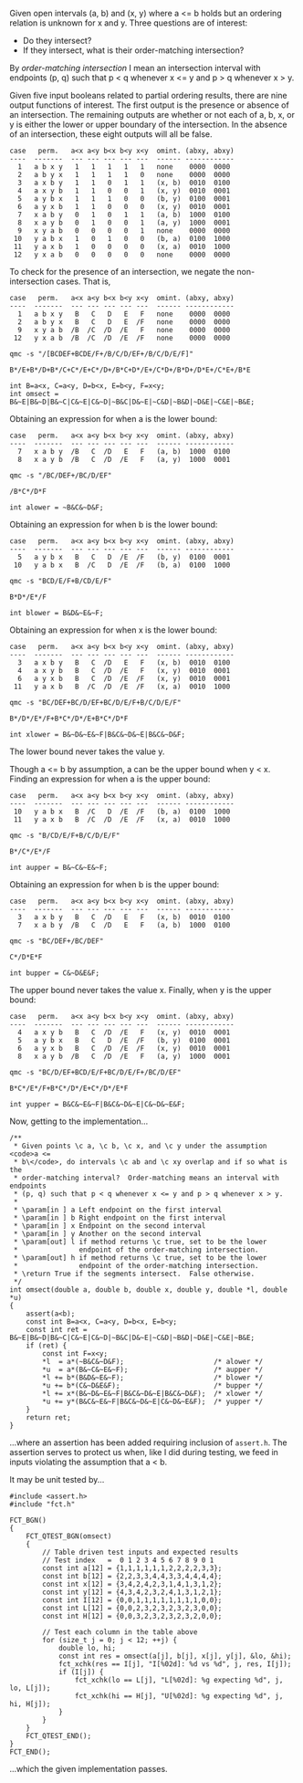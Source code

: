 Given open intervals (a, b) and (x, y) where a <= b holds but an ordering
relation is unknown for x and y.  Three questions are of interest:

 + Do they intersect?
 + If they intersect, what is their order-matching intersection?

By *order-matching intersection* I mean an intersection interval with
endpoints (p, q) such that p < q whenever x <= y and p > q whenever x > y.

Given five input booleans related to partial ordering results, there are nine
output functions of interest.  The first output is the presence or absence of
an intersection.  The remaining outputs are whether or not each of a, b, x, or
y is either the lower or upper boundary of the intersection.  In the absence
of an intersection, these eight outputs will all be false.

    case   perm.   a<x a<y b<x b<y x<y  omint. (abxy, abxy)
    ----  -------  --- --- --- --- ---  ------ ------------
      1   a b x y   1   1   1   1   1   none    0000  0000
      2   a b y x   1   1   1   1   0   none    0000  0000
      3   a x b y   1   1   0   1   1   (x, b)  0010  0100
      4   a x y b   1   1   0   0   1   (x, y)  0010  0001
      5   a y b x   1   1   1   0   0   (b, y)  0100  0001
      6   a y x b   1   1   0   0   0   (x, y)  0010  0001
      7   x a b y   0   1   0   1   1   (a, b)  1000  0100
      8   x a y b   0   1   0   0   1   (a, y)  1000  0001
      9   x y a b   0   0   0   0   1   none    0000  0000
     10   y a b x   1   0   1   0   0   (b, a)  0100  1000
     11   y a x b   1   0   0   0   0   (x, a)  0010  1000
     12   y x a b   0   0   0   0   0   none    0000  0000


To check for the presence of an intersection, we negate the non-intersection
cases.  That is,

    case   perm.   a<x a<y b<x b<y x<y  omint. (abxy, abxy)
    ----  -------  --- --- --- --- ---  ------ ------------
      1   a b x y   B   C   D   E   F   none    0000  0000
      2   a b y x   B   C   D   E  /F   none    0000  0000
      9   x y a b  /B  /C  /D  /E   F   none    0000  0000
     12   y x a b  /B  /C  /D  /E  /F   none    0000  0000

    qmc -s "/[BCDEF+BCDE/F+/B/C/D/EF+/B/C/D/E/F]"

    B*/E+B*/D+B*/C+C*/E+C*/D+/B*C+D*/E+/C*D+/B*D+/D*E+/C*E+/B*E

    int B=a<x, C=a<y, D=b<x, E=b<y, F=x<y;
    int omsect = B&~E|B&~D|B&~C|C&~E|C&~D|~B&C|D&~E|~C&D|~B&D|~D&E|~C&E|~B&E;


Obtaining an expression for when a is the lower bound:

    case   perm.   a<x a<y b<x b<y x<y  omint. (abxy, abxy)
    ----  -------  --- --- --- --- ---  ------ ------------
      7   x a b y  /B   C  /D   E   F   (a, b)  1000  0100
      8   x a y b  /B   C  /D  /E   F   (a, y)  1000  0001

    qmc -s "/BC/DEF+/BC/D/EF"

    /B*C*/D*F

    int alower = ~B&C&~D&F;

Obtaining an expression for when b is the lower bound:

    case   perm.   a<x a<y b<x b<y x<y  omint. (abxy, abxy)
    ----  -------  --- --- --- --- ---  ------ ------------
      5   a y b x   B   C   D  /E  /F   (b, y)  0100  0001
     10   y a b x   B  /C   D  /E  /F   (b, a)  0100  1000

    qmc -s "BCD/E/F+B/CD/E/F"

    B*D*/E*/F

    int blower = B&D&~E&~F;

Obtaining an expression for when x is the lower bound:

    case   perm.   a<x a<y b<x b<y x<y  omint. (abxy, abxy)
    ----  -------  --- --- --- --- ---  ------ ------------
      3   a x b y   B   C  /D   E   F   (x, b)  0010  0100
      4   a x y b   B   C  /D  /E   F   (x, y)  0010  0001
      6   a y x b   B   C  /D  /E  /F   (x, y)  0010  0001
     11   y a x b   B  /C  /D  /E  /F   (x, a)  0010  1000

    qmc -s "BC/DEF+BC/D/EF+BC/D/E/F+B/C/D/E/F"

    B*/D*/E*/F+B*C*/D*/E+B*C*/D*F

    int xlower = B&~D&~E&~F|B&C&~D&~E|B&C&~D&F;

The lower bound never takes the value y.


Though a <= b by assumption, a can be the upper bound when y < x.
Finding an expression for when a is the upper bound:

    case   perm.   a<x a<y b<x b<y x<y  omint. (abxy, abxy)
    ----  -------  --- --- --- --- ---  ------ ------------
     10   y a b x   B  /C   D  /E  /F   (b, a)  0100  1000
     11   y a x b   B  /C  /D  /E  /F   (x, a)  0010  1000

    qmc -s "B/CD/E/F+B/C/D/E/F"

    B*/C*/E*/F

    int aupper = B&~C&~E&~F;

Obtaining an expression for when b is the upper bound:

    case   perm.   a<x a<y b<x b<y x<y  omint. (abxy, abxy)
    ----  -------  --- --- --- --- ---  ------ ------------
      3   a x b y   B   C  /D   E   F   (x, b)  0010  0100
      7   x a b y  /B   C  /D   E   F   (a, b)  1000  0100

    qmc -s "BC/DEF+/BC/DEF"

    C*/D*E*F

    int bupper = C&~D&E&F;

The upper bound never takes the value x.  Finally, when y is the upper bound:

    case   perm.   a<x a<y b<x b<y x<y  omint. (abxy, abxy)
    ----  -------  --- --- --- --- ---  ------ ------------
      4   a x y b   B   C  /D  /E   F   (x, y)  0010  0001
      5   a y b x   B   C   D  /E  /F   (b, y)  0100  0001
      6   a y x b   B   C  /D  /E  /F   (x, y)  0010  0001
      8   x a y b  /B   C  /D  /E   F   (a, y)  1000  0001

    qmc -s "BC/D/EF+BCD/E/F+BC/D/E/F+/BC/D/EF"

    B*C*/E*/F+B*C*/D*/E+C*/D*/E*F

    int yupper = B&C&~E&~F|B&C&~D&~E|C&~D&~E&F;


Now, getting to the implementation...

    /**
     * Given points \c a, \c b, \c x, and \c y under the assumption <code>a <=
     * b\</code>, do intervals \c ab and \c xy overlap and if so what is the
     * order-matching interval?  Order-matching means an interval with endpoints
     * (p, q) such that p < q whenever x <= y and p > q whenever x > y.
     *
     * \param[in ] a Left endpoint on the first interval
     * \param[in ] b Right endpoint on the first interval
     * \param[in ] x Endpoint on the second interval
     * \param[in ] y Another on the second interval
     * \param[out] l if method returns \c true, set to be the lower
     *               endpoint of the order-matching intersection.
     * \param[out] h if method returns \c true, set to be the lower
     *               endpoint of the order-matching intersection.
     * \return True if the segments intersect.  False otherwise.
     */
    int omsect(double a, double b, double x, double y, double *l, double *u)
    {
        assert(a<b);
        const int B=a<x, C=a<y, D=b<x, E=b<y;
        const int ret = B&~E|B&~D|B&~C|C&~E|C&~D|~B&C|D&~E|~C&D|~B&D|~D&E|~C&E|~B&E;
        if (ret) {
            const int F=x<y;
            *l  = a*(~B&C&~D&F);                      /* alower */
            *u  = a*(B&~C&~E&~F);                     /* aupper */
            *l += b*(B&D&~E&~F);                      /* blower */
            *u += b*(C&~D&E&F);                       /* bupper */
            *l += x*(B&~D&~E&~F|B&C&~D&~E|B&C&~D&F);  /* xlower */
            *u += y*(B&C&~E&~F|B&C&~D&~E|C&~D&~E&F);  /* yupper */
        }
        return ret;
    }

...where an assertion has been added requiring inclusion of `assert.h`.  The
assertion serves to protect us when, like I did during testing, we feed in
inputs violating the assumption that a < b.

It may be unit tested by...

    #include <assert.h>
    #include "fct.h"

    FCT_BGN()
    {
        FCT_QTEST_BGN(omsect)
        {
            // Table driven test inputs and expected results
            // Test index   =  0 1 2 3 4 5 6 7 8 9 0 1
            const int a[12] = {1,1,1,1,1,1,2,2,2,2,3,3};
            const int b[12] = {2,2,3,3,4,4,3,3,4,4,4,4};
            const int x[12] = {3,4,2,4,2,3,1,4,1,3,1,2};
            const int y[12] = {4,3,4,2,3,2,4,1,3,1,2,1};
            const int I[12] = {0,0,1,1,1,1,1,1,1,1,0,0};
            const int L[12] = {0,0,2,3,2,3,2,3,2,3,0,0};
            const int H[12] = {0,0,3,2,3,2,3,2,3,2,0,0};

            // Test each column in the table above
            for (size_t j = 0; j < 12; ++j) {
                double lo, hi;
                const int res = omsect(a[j], b[j], x[j], y[j], &lo, &hi);
                fct_xchk(res == I[j], "I[%02d]: %d vs %d", j, res, I[j]);
                if (I[j]) {
                    fct_xchk(lo == L[j], "L[%02d]: %g expecting %d", j, lo, L[j]);
                    fct_xchk(hi == H[j], "U[%02d]: %g expecting %d", j, hi, H[j]);
                }
            }
        }
        FCT_QTEST_END();
    }
    FCT_END();

...which the given implementation passes.
